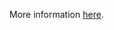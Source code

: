 More information [here](https://docs.prismacloud.io/en/enterprise-edition/policy-reference/alibaba-policies/alibaba-networking-policies/ensure-alibaba-cloud-api-gateway-api-protocol-uses-https).
